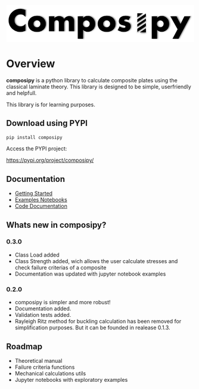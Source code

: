 ![composipy Logo](docs/static/composipy_logo.PNG)

# Overview

**composipy** is a python library to calculate composite plates using the classical laminate theory. This library is designed to be simple, userfriendly and helpfull.

This library is for learning purposes. 


## Download using PYPI
```shell
pip install composipy
```

Access the PYPI project:

https://pypi.org/project/composipy/

## Documentation

- [Getting Started](https://rafaelpsilva07.github.io/composipydocs/userGuide/getting_start.html)
- [Examples Notebooks](https://rafaelpsilva07.github.io/composipydocs/examples/index.html)
- [Code Documentation](https://rafaelpsilva07.github.io/composipydocs/reference/index.html)

## Whats new in composipy?

### 0.3.0
- Class Load added
- Class Strength added, wich allows the user calculate stresses and check failure criterias of a composite
- Documentation was updated with jupyter notebook examples

### 0.2.0
 - composipy is simpler and more robust!
 - Documentation added.
 - Validation tests added.
 - Rayleigh Ritz method for buckling calculation has been removed for simplification purposes. But it can be founded in realease 0.1.3.
 
## Roadmap
- Theoretical manual
- Failure criteria functions
- Mechanical calculations utils
- Jupyter notebooks with exploratory examples